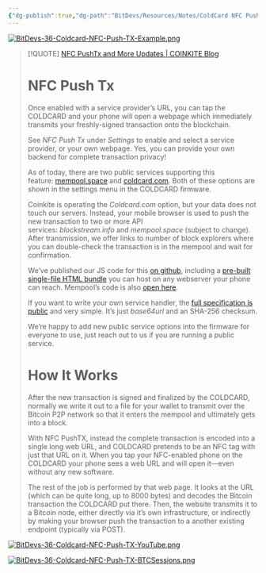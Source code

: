 ```yaml
---
{"dg-publish":true,"dg-path":"BitDevs/Resources/Notes/ColdCard NFC Push Tx Feature.md","permalink":"/bit-devs/resources/notes/cold-card-nfc-push-tx-feature/","title":"ColdCard NFC Push Tx Feature","tags":["bitcoin","bitdevs","self-custody","coldcard","socratic-36"],"noteIcon":"3","created":"2024-06-30T17:53:04.979-10:00","updated":"2024-07-19T22:14:50.448-10:00"}
---
```




[![BitDevs-36-Coldcard-NFC-Push-TX-Example.png](/img/user/para/artifacts/BitDevs-36-Coldcard-NFC-Push-TX-Example.png)](https://pushtx.org/)

> [!QUOTE] [NFC PushTx and More Updates | COINKITE Blog](https://blog.coinkite.com/nfc-pushtx-released/)
> # NFC Push Tx
> 
> Once enabled with a service provider’s URL, you can tap the COLDCARD and your phone will open a webpage which immediately transmits your freshly-signed transaction onto the blockchain.
> 
> See _NFC Push Tx_ under _Settings_ to enable and select a service provider, or your own webpage. Yes, you can provide your own backend for complete transaction privacy!
> 
> As of today, there are two public services supporting this feature: [mempool.space](https://mempool.space/pushtx) and [coldcard.com](https://coldcard.com/pushtx). Both of these options are shown in the settings menu in the COLDCARD firmware.
> 
> Coinkite is operating the _Coldcard.com_ option, but your data does not touch our servers. Instead, your mobile browser is used to push the new transaction to two or more API services: _blockstream.info_ and _mempool.space_ (subject to change). After transmission, we offer links to number of block explorers where you can double-check the transaction is in the mempool and wait for confirmation.
> 
> We’ve published our JS code for this [on github](https://github.com/Coldcard/push-tx), including a [pre-built single-file HTML bundle](https://github.com/Coldcard/push-tx/tree/master/cc-implementation/build-single-file) you can host on any webserver your phone can reach. Mempool’s code is also [open here](https://github.com/mempool/mempool/pull/5132).
> 
> If you want to write your own service handler, the [full specification is public](https://github.com/Coldcard/firmware/blob/master/docs/nfc-pushtx.md) and very simple. It’s just _base64url_ and an SHA-256 checksum.
> 
> We’re happy to add new public service options into the firmware for everyone to use, just reach out to us if you are running a public service.
> 
> # How It Works
> 
> After the new transaction is signed and finalized by the COLDCARD, normally we write it out to a file for your wallet to transmit over the Bitcoin P2P network so that it enters the mempool and ultimately gets into a block.
> 
> With NFC PushTX, instead the complete transaction is encoded into a single long web URL, and COLDCARD pretends to be an NFC tag with just that URL on it. When you tap your NFC-enabled phone on the COLDCARD your phone sees a web URL and will open it—even without any new software.
> 
> The rest of the job is performed by that web page. It looks at the URL (which can be quite long, up to 8000 bytes) and decodes the Bitcoin transaction the COLDCARD put there. Then, the website transmits it to a Bitcoin node, either directly via it’s own infrastructure, or indirectly by making your browser push the transaction to a another existing endpoint (typically via POST).

[![BitDevs-36-Coldcard-NFC-Push-TX-YouTube.png](/img/user/para/artifacts/BitDevs-36-Coldcard-NFC-Push-TX-YouTube.png)](https://youtu.be/Tte7nddBUCI)

[![BitDevs-36-Coldcard-NFC-Push-TX-BTCSessions.png](/img/user/para/artifacts/BitDevs-36-Coldcard-NFC-Push-TX-BTCSessions.png)](https://x.com/BTCsessions/status/1811813191158276251)

